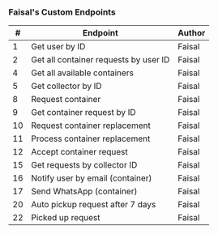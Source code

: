 ### Faisal's Custom Endpoints

| #  | Endpoint                                | Author  |
|----|------------------------------------------|---------|
| 1  | Get user by ID                           | Faisal  |
| 2  | Get all container requests by user ID    | Faisal  |
| 4  | Get all available containers             | Faisal  |
| 5  | Get collector by ID                      | Faisal  |
| 8  | Request container                        | Faisal  |
| 9  | Get container request by ID              | Faisal  |
| 10 | Request container replacement            | Faisal  |
| 11 | Process container replacement            | Faisal  |
| 12 | Accept container request                 | Faisal  |
| 15 | Get requests by collector ID             | Faisal  |
| 16 | Notify user by email (container)         | Faisal  |
| 17 | Send WhatsApp (container)                | Faisal  |
| 20 | Auto pickup request after 7 days         | Faisal  |
| 22 | Picked up request                        | Faisal  |
